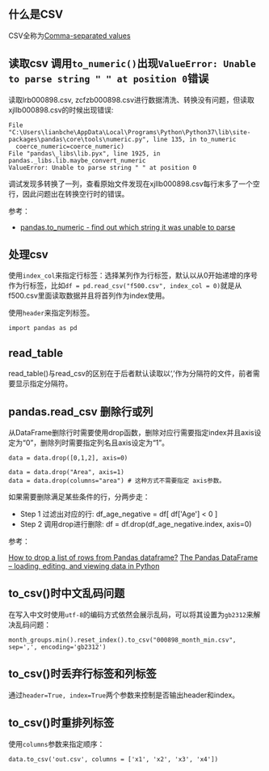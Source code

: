 ## 什么是CSV

CSV全称为[Comma-separated values](https://en.wikipedia.org/wiki/Comma-separated_values)


## 读取csv 调用`to_numeric()`出现`ValueError: Unable to parse string " " at position 0`错误

读取lrb000898.csv, zcfzb000898.csv进行数据清洗、转换没有问题，但读取xjllb000898.csv的时候出现错误:

```
File "C:\Users\lianbche\AppData\Local\Programs\Python\Python37\lib\site-packages\pandas\core\tools\numeric.py", line 135, in to_numeric
  coerce_numeric=coerce_numeric)
File "pandas\_libs\lib.pyx", line 1925, in pandas._libs.lib.maybe_convert_numeric
ValueError: Unable to parse string " " at position 0
```

调试发现多转换了一列，查看原始文件发现在xjllb000898.csv每行末多了一个空行，因此问题出在转换空行时的错误。

参考：

- [pandas.to_numeric - find out which string it was unable to parse](https://stackoverflow.com/questions/40790031/pandas-to-numeric-find-out-which-string-it-was-unable-to-parse)

## 处理csv

使用`index_col`来指定行标签：选择某列作为行标签，默认以从0开始递增的序号作为行标签，比如`df = pd.read_csv("f500.csv", index_col = 0)`就是从f500.csv里面读取数据并且将首列作为index使用。

使用`header`来指定列标签。

```
import pandas as pd
```


## read_table

read_table()与read_csv的区别在于后者默认读取以‘,’作为分隔符的文件，前者需要显示指定分隔符。




## pandas.read_csv 删除行或列

从DataFrame删除行时需要使用drop函数，删除对应行需要指定index并且axis设定为“0”，删除列时需要指定列名且axis设定为“1”。

```
data = data.drop([0,1,2], axis=0)

data = data.drop("Area", axis=1)
data = data.drop(columns="area") # 这种方式不需要指定 axis参数。
```

如果需要删除满足某些条件的行，分两步走：

- Step 1 过滤出对应的行: df_age_negative = df[ df['Age'] < 0 ]
- Step 2 调用drop进行删除: df = df.drop(df_age_negative.index, axis=0)

参考：

[How to drop a list of rows from Pandas dataframe?](https://stackoverflow.com/questions/14661701/how-to-drop-a-list-of-rows-from-pandas-dataframe)
[The Pandas DataFrame – loading, editing, and viewing data in Python](https://www.shanelynn.ie/using-pandas-dataframe-creating-editing-viewing-data-in-python/)


## to_csv()时中文乱码问题

在写入中文时使用`utf-8`的编码方式依然会展示乱码，可以将其设置为`gb2312`来解决乱码问题：

```
month_groups.min().reset_index().to_csv("000898_month_min.csv", sep=',', encoding='gb2312')
```


## to_csv()时丢弃行标签和列标签

通过`header=True, index=True`两个参数来控制是否输出header和index。


## to_csv()时重排列标签

使用`columns`参数来指定顺序：

```
data.to_csv('out.csv', columns = ['x1', 'x2', 'x3', 'x4'])
```